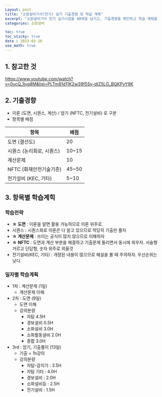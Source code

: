 ```yaml
---
Layout: post
title: "소방설비기사(전기) 실기 기출경향 및 학습 계획"
excerpt: "소방설비기사 전기 실기시험을 40여일 남기고, 기출경향을 확인하고 학습 계획을 세웠다."
categories: 소방설비

toc: true
toc_sticky: true
date : 2023-03-10
use_math: true
---
```


## 1. 참고한 것
https://www.youtube.com/watch?v=0ycQ_1jyq8M&list=PLTm81d11K2w39f5Sy-dtZ5LG_BQKPyY9K

## 2. 기출경향

- 이론 (도면, 시퀀스, 계산) / 암기 (NFTC, 전기설비) 로 구분  
- 항목별 배점  

항목 | 배점
------------|--------
도면	(결선도) | 20
시퀀스 (논리회로, 시퀀스) | 10~15
계산문제 | 10
NFTC (화재안전기술기준) | 45~50
전기설비 (KEC, 기타) | 5~10

## 3. 항목별 학습계힉

### 학습전략
- **☆ 도면** : 이론을 알면 활용 가능하므로 이론 위주로.
- 시퀀스 : 시퀀스회로 이론은 다 알고 있으므로 적당히 기출만 풀자
- **☆ 계산문제** : 쓰이는 공식이 많지 않으므로 이해하자
- **☆ NFTC** : 도면과 계산 부분을 해결하고 기출문제 돌리면서 동시에 외우자. 서술형 거르고 단답형, 숫자 위주로 외울것
- 전기설비(KEC, 기타) : 개정된 내용이 많으므로 해설을 볼 때 주의하자. 우선순위는 낮다.
  
  
### 일자별 학습계획
- 1차 : 계산문제 (1일)
  - 계산문제 이해
- 2차 : 도면 (9일)
  - 도면 이해
  - 강의분량
    - 자탐 4.5H
    - 경보설비 0.5H
    - 소화설비 3.0H
    - 소화활동설비 2.0H
    - 종합 3.0H
- 3rd : 암기, 기출풀이 (13일)
  - 기출 + 1h강의
  - 강의분량
    - 자탐-감지기 : 3.5H
    - 자탐 기타 : 4.0H
    - 경보설비 : 2.0H
    - 소화설비등 : 2.5H
    - 전기설비 : 1.5H
